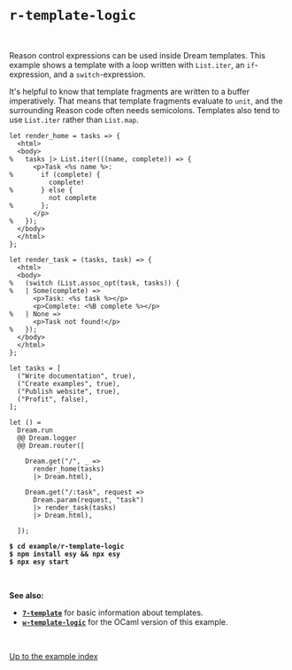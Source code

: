 # `r-template-logic`

<br>

Reason control expressions can be used inside Dream templates.  This example
shows a template with a loop written with `List.iter`, an `if`-expression, and
a `switch`-expression.

It's helpful to know that template fragments are written to a buffer
imperatively. That means that template fragments evaluate to `unit`, and the
surrounding Reason code often needs semicolons. Templates also tend to use
`List.iter` rather than `List.map`.

```reason
let render_home = tasks => {
  <html>
  <body>
%   tasks |> List.iter(((name, complete)) => {
      <p>Task <%s name %>:
%       if (complete) {
          complete!
%       } else {
          not complete
%       };
      </p>
%   });
  </body>
  </html>
};

let render_task = (tasks, task) => {
  <html>
  <body>
%   (switch (List.assoc_opt(task, tasks)) {
%   | Some(complete) =>
      <p>Task: <%s task %></p>
      <p>Complete: <%B complete %></p>
%   | None =>
      <p>Task not found!</p>
%   });
  </body>
  </html>
};

let tasks = [
  ("Write documentation", true),
  ("Create examples", true),
  ("Publish website", true),
  ("Profit", false),
];

let () =
  Dream.run
  @@ Dream.logger
  @@ Dream.router([

    Dream.get("/", _ =>
      render_home(tasks)
      |> Dream.html),

    Dream.get("/:task", request =>
      Dream.param(request, "task")
      |> render_task(tasks)
      |> Dream.html),

  ]);
```

<pre><code><b>$ cd example/r-template-logic</b>
<b>$ npm install esy && npx esy</b>
<b>$ npx esy start</b></code></pre>

<br>

**See also:**

- [**`7-template`**](../7-template#folders-and-files) for basic information about templates.
- [**`w-template-logic`**](../w-template-logic#folders-and-files) for the OCaml version
  of this example.

<br>

[Up to the example index](../#reason)
